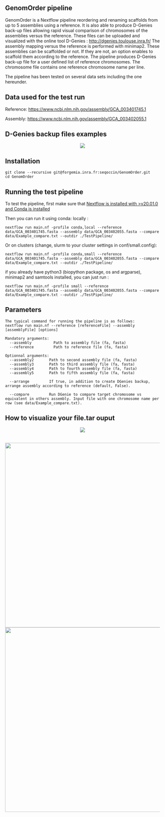 ## GenomOrder pipeline
GenomOrder is a Nextflow pipeline reordering and renaming scaffolds from up to 5 assemblies using a reference. It is also able to produce D-Genies back-up files allowing rapid visual comparison of chromosomes of the assemblies versus the reference. These files can be uploaded and visualized with the online tool D-Genies : http://dgenies.toulouse.inra.fr/
The assembly mapping versus the reference is performed with minimap2. These assemblies can be scaffolded or not. If they are not, an option enables to scaffold them according to the reference.
The pipeline produces D-Genies back-up file for a user defined list of reference chromosomes. The chromosome file contains one reference chromosome name per line.

The pipeline has been tested on several data sets including the one hereunder.
## Data used for the test run

Reference: https://www.ncbi.nlm.nih.gov/assembly/GCA_003401745.1

Assembly: https://www.ncbi.nlm.nih.gov/assembly/GCA_003402055.1

## D-Genies backup files examples

<div align="center">
  <img src="Image/HowTo_4.svg">
</div>


## Installation
```
git clone --recursive git@forgemia.inra.fr:seqoccin/GenomOrder.git
cd GenomOrder
```

## Running the test pipeline
To test the pipeline, first make sure that <a href="https://www.nextflow.io/docs/latest/getstarted.html"> Nextflow is installed with >v20.01.0 </a> <a href="https://docs.conda.io/projects/conda/en/latest/user-guide/install/"> and Conda is installed </a>

Then you can run it using conda:
locally :
```
nextflow run main.nf -profile conda,local --reference data/GCA_003401745.fasta --assembly data/GCA_003402055.fasta --compare data/Example_compare.txt --outdir ./TestPipeline/
```
Or on clusters (change, slurm to your cluster settings in conf/small.config):
```
nextflow run main.nf -profile conda,small --reference data/GCA_003401745.fasta --assembly data/GCA_003402055.fasta --compare data/Example_compare.txt --outdir ./TestPipeline/
```

if you already have python3 (biopython package, os and argparse), minimap2 and samtools installed, you can just run :
```
nextflow run main.nf -profile small --reference data/GCA_003401745.fasta --assembly data/GCA_003402055.fasta --compare data/Example_compare.txt --outdir ./TestPipeline/
```





## Parameters
```
The typical command for running the pipeline is as follows:
nextflow run main.nf --reference [referenceFile] --assembly [assemblyFile] [options]

Mandatory arguments:
  --assembly          Path to assembly file (fa, fasta)
  --reference         Path to reference file (fa, fasta)

Optionnal arguments:
  --assembly2       Path to second assembly file (fa, fasta)
  --assembly3       Path to third assembly file (fa, fasta)
  --assembly4       Path to fourth assembly file (fa, fasta)
  --assembly5       Path to fifth assembly file (fa, fasta)

  --arrange         If true, in addition to create DGenies backup, arrange assembly according to reference (default, False).

  --compare         Run DGenie to compare target chromosome vs equivalent in others assembly. Input file with one chromosome name per row (see data/Example_compare.txt).

```

## How to visualize your file.tar ouput
<div align="center">
  <img src="Image/HowTo_1.svg">
  <br />
  <br />
  <br />
  <img width="1800" height="600" src="Image/HowTo_2.svg">
  <img width="1800" height="600" src="Image/HowTo_3.svg">
</div>
